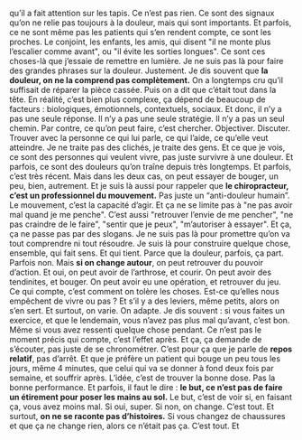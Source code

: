 qu’il a fait attention sur les tapis. Ce n’est pas rien. Ce sont des signaux qu’on ne relie pas toujours à la douleur, mais qui sont importants. Et parfois, ce ne sont même pas les patients qui s’en rendent compte, ce sont les proches. Le conjoint, les enfants, les amis, qui disent "il ne monte plus l’escalier comme avant", ou "il évite les sorties longues". Ce sont ces choses-là que j’essaie de remettre en lumière. Je ne suis pas là pour faire des grandes phrases sur la douleur. Justement. Je dis souvent que **la douleur, on ne la comprend pas complètement.** On a longtemps cru qu’il suffisait de réparer la pièce cassée. Puis on a dit que c’était tout dans la tête. En réalité, c’est bien plus complexe, ça dépend de beaucoup de facteurs : biologiques, émotionnels, contextuels, sociaux. Et donc, il n’y a pas une seule réponse. Il n’y a pas une seule stratégie. Il n’y a pas un seul chemin. Par contre, ce qu’on peut faire, c’est chercher. Objectiver. Discuter. Trouver avec la personne ce qui lui parle, ce qui l’aide, ce qu’elle veut atteindre. Je ne traite pas des clichés, je traite des gens. Et ce que je vois, ce sont des personnes qui veulent vivre, pas juste survivre à une douleur. Et parfois, ce sont des douleurs qu’on traîne depuis très longtemps. Et parfois, c’est très récent. Mais dans les deux cas, on peut essayer de bouger, un peu, bien, autrement. Et je suis là aussi pour rappeler que **le chiropracteur, c’est un professionnel du mouvement.** Pas juste un “anti-douleur humain”. Le mouvement, c’est la capacité d’agir. Et ça ne se limite pas à "ne pas avoir mal quand je me penche". C’est aussi "retrouver l’envie de me pencher", "ne pas craindre de le faire", "sentir que je peux", "m’autoriser à essayer". Et ça, ça ne passe pas par des slogans. Je ne suis pas là pour promettre qu’on va tout comprendre ni tout résoudre. Je suis là pour construire quelque chose, ensemble, qui fait sens. Et qui tient. Parce que la douleur, parfois, ça part. Parfois non. Mais **si on change autour**, on peut retrouver du pouvoir d’action. Et oui, on peut avoir de l’arthrose, et courir. On peut avoir des tendinites, et bouger. On peut avoir eu une opération, et retrouver du jeu. Ce qui compte, c’est comment on tolère les choses. Est-ce qu’elles nous empêchent de vivre ou pas ? Et s’il y a des leviers, même petits, alors on s’en sert. Et surtout, on varie. On adapte. Je dis souvent : si vous faites un exercice, et que le lendemain, vous n’avez pas plus mal qu’avant, c’est bon. Même si vous avez ressenti quelque chose pendant. Ce n’est pas le moment précis qui compte, c’est l’effet après. Et ça, ça demande de s’écouter, pas juste de se chronométrer. C’est pour ça que je parle de **repos relatif**, pas d’arrêt. Et que je préfère un patient qui bouge un peu tous les jours, même 4 minutes, que celui qui va se donner à fond deux fois par semaine, et souffrir après. L’idée, c’est de trouver la bonne dose. Pas la bonne performance. Et parfois, il faut le dire : **le but, ce n’est pas de faire un étirement pour poser les mains au sol.** Le but, c’est de voir si, en faisant ça, vous avez moins mal. Si oui, super. Si non, on change. C’est tout. Et surtout, **on ne se raconte pas d’histoires.** Si vous changez de chaussures et que ça ne change rien, alors ce n’était pas ça. C’est tout. Et